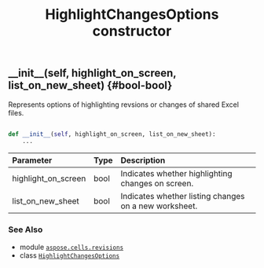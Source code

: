 ﻿---
title: HighlightChangesOptions constructor
second_title: Aspose.Cells for Python via .NET API References
description: 
type: docs
weight: 10
url: /aspose.cells.revisions/highlightchangesoptions/__init__/
is_root: false
---

## \_\_init\_\_(self, highlight_on_screen, list_on_new_sheet) {#bool-bool}

Represents options of highlighting revsions or changes of shared Excel files.



```python

def __init__(self, highlight_on_screen, list_on_new_sheet):
    ...
```


| Parameter | Type | Description |
| :- | :- | :- |
| highlight_on_screen | bool | Indicates whether highlighting changes on screen. |
| list_on_new_sheet | bool | Indicates whether listing changes on a new worksheet. |



### See Also
* module [`aspose.cells.revisions`](../../)
* class [`HighlightChangesOptions`](/cells/python-net/aspose.cells.revisions/highlightchangesoptions)
